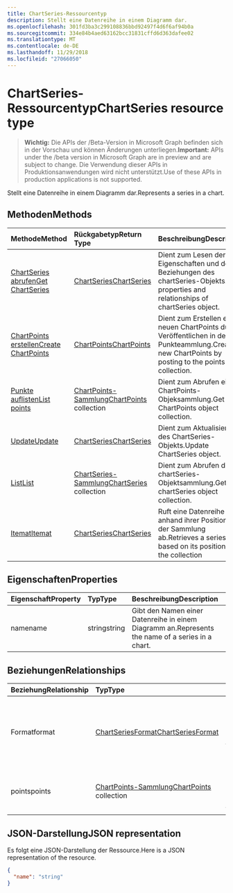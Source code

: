 ```yaml
---
title: ChartSeries-Ressourcentyp
description: Stellt eine Datenreihe in einem Diagramm dar.
ms.openlocfilehash: 301fd3ba3c299108836bbd92497f4d6f6af94b0a
ms.sourcegitcommit: 334e84b4aed63162bcc31831cffd6d363dafee02
ms.translationtype: MT
ms.contentlocale: de-DE
ms.lasthandoff: 11/29/2018
ms.locfileid: "27066050"
---
```

# <a name="chartseries-resource-type"></a><span data-ttu-id="19421-103">ChartSeries-Ressourcentyp</span><span class="sxs-lookup"><span data-stu-id="19421-103">ChartSeries resource type</span></span>

> <span data-ttu-id="19421-104">**Wichtig:** Die APIs der /Beta-Version in Microsoft Graph befinden sich in der Vorschau und können Änderungen unterliegen.</span><span class="sxs-lookup"><span data-stu-id="19421-104">**Important:** APIs under the /beta version in Microsoft Graph are in preview and are subject to change.</span></span> <span data-ttu-id="19421-105">Die Verwendung dieser APIs in Produktionsanwendungen wird nicht unterstützt.</span><span class="sxs-lookup"><span data-stu-id="19421-105">Use of these APIs in production applications is not supported.</span></span>

<span data-ttu-id="19421-106">Stellt eine Datenreihe in einem Diagramm dar.</span><span class="sxs-lookup"><span data-stu-id="19421-106">Represents a series in a chart.</span></span>


## <a name="methods"></a><span data-ttu-id="19421-107">Methoden</span><span class="sxs-lookup"><span data-stu-id="19421-107">Methods</span></span>

| <span data-ttu-id="19421-108">Methode</span><span class="sxs-lookup"><span data-stu-id="19421-108">Method</span></span>           | <span data-ttu-id="19421-109">Rückgabetyp</span><span class="sxs-lookup"><span data-stu-id="19421-109">Return Type</span></span>    |<span data-ttu-id="19421-110">Beschreibung</span><span class="sxs-lookup"><span data-stu-id="19421-110">Description</span></span>|
|:---------------|:--------|:----------|
|[<span data-ttu-id="19421-111">ChartSeries abrufen</span><span class="sxs-lookup"><span data-stu-id="19421-111">Get ChartSeries</span></span>](../api/chartseries-get.md) | [<span data-ttu-id="19421-112">ChartSeries</span><span class="sxs-lookup"><span data-stu-id="19421-112">ChartSeries</span></span>](chartseries.md) |<span data-ttu-id="19421-113">Dient zum Lesen der Eigenschaften und der Beziehungen des chartSeries-Objekts.</span><span class="sxs-lookup"><span data-stu-id="19421-113">Read properties and relationships of chartSeries object.</span></span>|
|[<span data-ttu-id="19421-114">ChartPoints erstellen</span><span class="sxs-lookup"><span data-stu-id="19421-114">Create ChartPoints</span></span>](../api/chartseries-post-points.md) |[<span data-ttu-id="19421-115">ChartPoints</span><span class="sxs-lookup"><span data-stu-id="19421-115">ChartPoints</span></span>](chartpoint.md)| <span data-ttu-id="19421-116">Dient zum Erstellen eines neuen ChartPoints durch Veröffentlichen in der Punkteammlung.</span><span class="sxs-lookup"><span data-stu-id="19421-116">Create a new ChartPoints by posting to the points collection.</span></span>|
|[<span data-ttu-id="19421-117">Punkte auflisten</span><span class="sxs-lookup"><span data-stu-id="19421-117">List points</span></span>](../api/chartseries-list-points.md) |<span data-ttu-id="19421-118">[ChartPoints-Sammlung](chartpoint.md)</span><span class="sxs-lookup"><span data-stu-id="19421-118">[ChartPoints](chartpoint.md) collection</span></span>| <span data-ttu-id="19421-119">Dient zum Abrufen einer ChartPoints-Objeksammlung.</span><span class="sxs-lookup"><span data-stu-id="19421-119">Get a ChartPoints object collection.</span></span>|
|[<span data-ttu-id="19421-120">Update</span><span class="sxs-lookup"><span data-stu-id="19421-120">Update</span></span>](../api/chartseries-update.md) | [<span data-ttu-id="19421-121">ChartSeries</span><span class="sxs-lookup"><span data-stu-id="19421-121">ChartSeries</span></span>](chartseries.md) |<span data-ttu-id="19421-122">Dient zum Aktualisieren des ChartSeries-Objekts.</span><span class="sxs-lookup"><span data-stu-id="19421-122">Update ChartSeries object.</span></span> |
|[<span data-ttu-id="19421-123">List</span><span class="sxs-lookup"><span data-stu-id="19421-123">List</span></span>](../api/chartseries-list.md) | <span data-ttu-id="19421-124">[ChartSeries-Sammlung](chartseries.md)</span><span class="sxs-lookup"><span data-stu-id="19421-124">[ChartSeries](chartseries.md) collection</span></span> |<span data-ttu-id="19421-125">Dient zum Abrufen der chartSeries-Objektsammlung.</span><span class="sxs-lookup"><span data-stu-id="19421-125">Get chartSeries object collection.</span></span> |
|[<span data-ttu-id="19421-126">Itemat</span><span class="sxs-lookup"><span data-stu-id="19421-126">Itemat</span></span>](../api/chartseriescollection-itemat.md)|[<span data-ttu-id="19421-127">ChartSeries</span><span class="sxs-lookup"><span data-stu-id="19421-127">ChartSeries</span></span>](chartseries.md)|<span data-ttu-id="19421-128">Ruft eine Datenreihe anhand ihrer Position in der Sammlung ab.</span><span class="sxs-lookup"><span data-stu-id="19421-128">Retrieves a series based on its position in the collection</span></span>|

## <a name="properties"></a><span data-ttu-id="19421-129">Eigenschaften</span><span class="sxs-lookup"><span data-stu-id="19421-129">Properties</span></span>
| <span data-ttu-id="19421-130">Eigenschaft</span><span class="sxs-lookup"><span data-stu-id="19421-130">Property</span></span>     | <span data-ttu-id="19421-131">Typ</span><span class="sxs-lookup"><span data-stu-id="19421-131">Type</span></span>   |<span data-ttu-id="19421-132">Beschreibung</span><span class="sxs-lookup"><span data-stu-id="19421-132">Description</span></span>|
|:---------------|:--------|:----------|
|<span data-ttu-id="19421-133">name</span><span class="sxs-lookup"><span data-stu-id="19421-133">name</span></span>|<span data-ttu-id="19421-134">string</span><span class="sxs-lookup"><span data-stu-id="19421-134">string</span></span>|<span data-ttu-id="19421-135">Gibt den Namen einer Datenreihe in einem Diagramm an.</span><span class="sxs-lookup"><span data-stu-id="19421-135">Represents the name of a series in a chart.</span></span>|

## <a name="relationships"></a><span data-ttu-id="19421-136">Beziehungen</span><span class="sxs-lookup"><span data-stu-id="19421-136">Relationships</span></span>
| <span data-ttu-id="19421-137">Beziehung</span><span class="sxs-lookup"><span data-stu-id="19421-137">Relationship</span></span> | <span data-ttu-id="19421-138">Typ</span><span class="sxs-lookup"><span data-stu-id="19421-138">Type</span></span>   |<span data-ttu-id="19421-139">Beschreibung</span><span class="sxs-lookup"><span data-stu-id="19421-139">Description</span></span>|
|:---------------|:--------|:----------|
|<span data-ttu-id="19421-140">Format</span><span class="sxs-lookup"><span data-stu-id="19421-140">format</span></span>|[<span data-ttu-id="19421-141">ChartSeriesFormat</span><span class="sxs-lookup"><span data-stu-id="19421-141">ChartSeriesFormat</span></span>](chartseriesformat.md)|<span data-ttu-id="19421-p102">Stellt die Formatierung für eine Diagrammdatenreihe dar, einschließlich Füllung und Linienformatierung. Schreibgeschützt.</span><span class="sxs-lookup"><span data-stu-id="19421-p102">Represents the formatting of a chart series, which includes fill and line formatting. Read-only.</span></span>|
|<span data-ttu-id="19421-144">points</span><span class="sxs-lookup"><span data-stu-id="19421-144">points</span></span>|<span data-ttu-id="19421-145">[ChartPoints-Sammlung](chartpoint.md)</span><span class="sxs-lookup"><span data-stu-id="19421-145">[ChartPoints](chartpoint.md) collection</span></span>|<span data-ttu-id="19421-p103">Stellt eine Sammlung aller Punkte in der Datenreihe dar. Schreibgeschützt.</span><span class="sxs-lookup"><span data-stu-id="19421-p103">Represents a collection of all points in the series. Read-only.</span></span>|

## <a name="json-representation"></a><span data-ttu-id="19421-148">JSON-Darstellung</span><span class="sxs-lookup"><span data-stu-id="19421-148">JSON representation</span></span>

<span data-ttu-id="19421-149">Es folgt eine JSON-Darstellung der Ressource.</span><span class="sxs-lookup"><span data-stu-id="19421-149">Here is a JSON representation of the resource.</span></span>

<!-- {
  "blockType": "resource",
  "optionalProperties": [

  ],
  "@odata.type": "microsoft.graph.chartSeries"
}-->

```json
{
  "name": "string"
}

```

<!-- uuid: 8fcb5dbc-d5aa-4681-8e31-b001d5168d79
2015-10-25 14:57:30 UTC -->
<!-- {
  "type": "#page.annotation",
  "description": "ChartSeries resource",
  "keywords": "",
  "section": "documentation",
  "tocPath": ""
}-->